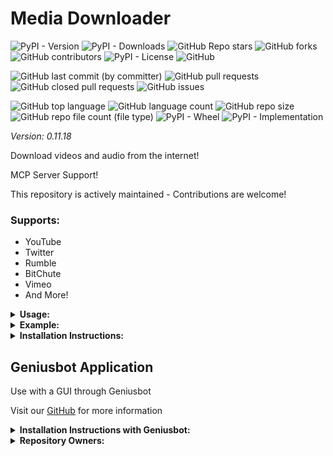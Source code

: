 # Media Downloader

![PyPI - Version](https://img.shields.io/pypi/v/media-downloader)
![PyPI - Downloads](https://img.shields.io/pypi/dd/media-downloader)
![GitHub Repo stars](https://img.shields.io/github/stars/Knuckles-Team/media-downloader)
![GitHub forks](https://img.shields.io/github/forks/Knuckles-Team/media-downloader)
![GitHub contributors](https://img.shields.io/github/contributors/Knuckles-Team/media-downloader)
![PyPI - License](https://img.shields.io/pypi/l/media-downloader)
![GitHub](https://img.shields.io/github/license/Knuckles-Team/media-downloader)

![GitHub last commit (by committer)](https://img.shields.io/github/last-commit/Knuckles-Team/media-downloader)
![GitHub pull requests](https://img.shields.io/github/issues-pr/Knuckles-Team/media-downloader)
![GitHub closed pull requests](https://img.shields.io/github/issues-pr-closed/Knuckles-Team/media-downloader)
![GitHub issues](https://img.shields.io/github/issues/Knuckles-Team/media-downloader)

![GitHub top language](https://img.shields.io/github/languages/top/Knuckles-Team/media-downloader)
![GitHub language count](https://img.shields.io/github/languages/count/Knuckles-Team/media-downloader)
![GitHub repo size](https://img.shields.io/github/repo-size/Knuckles-Team/media-downloader)
![GitHub repo file count (file type)](https://img.shields.io/github/directory-file-count/Knuckles-Team/media-downloader)
![PyPI - Wheel](https://img.shields.io/pypi/wheel/media-downloader)
![PyPI - Implementation](https://img.shields.io/pypi/implementation/media-downloader)

*Version: 0.11.18*

Download videos and audio from the internet!

MCP Server Support!

This repository is actively maintained - Contributions are welcome!

### Supports:
- YouTube
- Twitter
- Rumble
- BitChute
- Vimeo
- And More!

<details>
  <summary><b>Usage:</b></summary>

| Short Flag | Long Flag   | Description                                 |
|------------|-------------|---------------------------------------------|
| -h         | --help      | See usage                                   |
| -a         | --audio     | Download audio only                         |
| -c         | --channel   | YouTube Channel/User - Downloads all videos |
| -f         | --file      | File with video links                       |
| -l         | --links     | Comma separated links                       |
| -d         | --directory | Location to save videos                     |

</details>

<details>
  <summary><b>Example:</b></summary>

Run through CLI
```bash
media-downloader --file "C:\Users\videos.txt" --directory "C:\Users\Downloads" --channel "WhiteHouse" --links "URL1,URL2,URL3"
```

Use directly in Python
```python
# Import library
from media_downloader import MediaDownloader

# Set URL of video/audio here
url = "https://YootToob.com/video"

# Instantiate vide_downloader_instance
video_downloader_instance = MediaDownloader()

# Set the location to save the video
video_downloader_instance.set_save_path("C:/Users/you/Downloads")

# Add URL to download
video_downloader_instance.append_link(url)

# Download all videos appended
video_downloader_instance.download_all()
```

```python
# Optional - Set Audio to True, Default is False if unspecified.
video_downloader_instance.set_audio(audio=True)

# Optional - Open a file of video/audio URL(s)
video_downloader_instance.open_file("FILE")

# Optional - Enter a YouTube channel name and download their latest videos
video_downloader_instance.get_channel_videos("YT-Channel Name")
```

Use with AI

```bash
python -m media_downloader_mcp
```

```json
{
  "mcpServers": {
    "media_downloader": {
      "command": "python",
      "args": ["-m", "media_downloader_mcp"]
    }
  }
}

```

</details>

<details>
  <summary><b>Installation Instructions:</b></summary>

Install Python Package

```bash
python -m pip install media-downloader
```
</details>

## Geniusbot Application

Use with a GUI through Geniusbot

Visit our [GitHub](https://github.com/Knuckles-Team/geniusbot) for more information

<details>
  <summary><b>Installation Instructions with Geniusbot:</b></summary>

Install Python Package

```bash
python -m pip install geniusbot
```

</details>

<details>
  <summary><b>Repository Owners:</b></summary>


<img width="100%" height="180em" src="https://github-readme-stats.vercel.app/api?username=Knucklessg1&show_icons=true&hide_border=true&&count_private=true&include_all_commits=true" />

![GitHub followers](https://img.shields.io/github/followers/Knucklessg1)
![GitHub User's stars](https://img.shields.io/github/stars/Knucklessg1)
</details>

